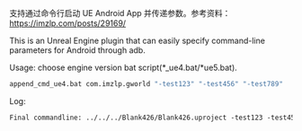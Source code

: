 
支持通过命令行启动 UE Android App 并传递参数。参考资料：https://imzlp.com/posts/29169/

This is an Unreal Engine plugin that can easily specify command-line parameters for Android through adb.

Usage: choose engine version bat script(\*_ue4.bat/\*ue5.bat).

```bash
append_cmd_ue4.bat com.imzlp.gworld "-test123" "-test456" "-test789"
```

Log:

```txt
Final commandline: ../../../Blank426/Blank426.uproject -test123 -test456 -test789
```

